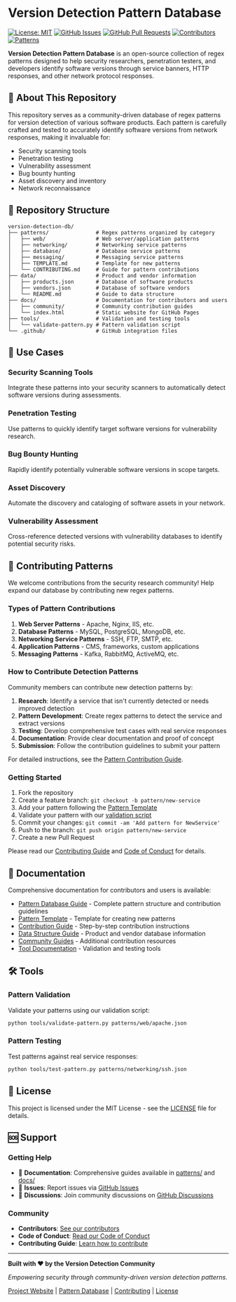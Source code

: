 # Version Detection Pattern Database

[![License: MIT](https://img.shields.io/badge/License-MIT-yellow.svg)](https://opensource.org/licenses/MIT)
[![GitHub Issues](https://img.shields.io/github/issues/sakirm-icpl/version-detection-db.svg)](https://github.com/sakirm-icpl/version-detection-db/issues)
[![GitHub Pull Requests](https://img.shields.io/github/issues-pr/sakirm-icpl/version-detection-db.svg)](https://github.com/sakirm-icpl/version-detection-db/pulls)
[![Contributors](https://img.shields.io/github/contributors/sakirm-icpl/version-detection-db.svg)](https://github.com/sakirm-icpl/version-detection-db/graphs/contributors)
[![Patterns](https://img.shields.io/badge/Patterns-100+-blue.svg)](patterns/)

**Version Detection Pattern Database** is an open-source collection of regex patterns designed to help security researchers, penetration testers, and developers identify software versions through service banners, HTTP responses, and other network protocol responses.

## 🌟 About This Repository

This repository serves as a community-driven database of regex patterns for version detection of various software products. Each pattern is carefully crafted and tested to accurately identify software versions from network responses, making it invaluable for:

- Security scanning tools
- Penetration testing
- Vulnerability assessment
- Bug bounty hunting
- Asset discovery and inventory
- Network reconnaissance

## 📂 Repository Structure

```
version-detection-db/
├── patterns/               # Regex patterns organized by category
│   ├── web/                # Web server/application patterns
│   ├── networking/         # Networking service patterns
│   ├── database/           # Database service patterns
│   ├── messaging/          # Messaging service patterns
│   ├── TEMPLATE.md         # Template for new patterns
│   └── CONTRIBUTING.md     # Guide for pattern contributions
├── data/                   # Product and vendor information
│   ├── products.json       # Database of software products
│   ├── vendors.json        # Database of software vendors
│   └── README.md           # Guide to data structure
├── docs/                   # Documentation for contributors and users
│   ├── community/          # Community contribution guides
│   └── index.html          # Static website for GitHub Pages
├── tools/                  # Validation and testing tools
│   └── validate-pattern.py # Pattern validation script
└── .github/                # GitHub integration files
```

## 🎯 Use Cases

### Security Scanning Tools
Integrate these patterns into your security scanners to automatically detect software versions during assessments.

### Penetration Testing
Use patterns to quickly identify target software versions for vulnerability research.

### Bug Bounty Hunting
Rapidly identify potentially vulnerable software versions in scope targets.

### Asset Discovery
Automate the discovery and cataloging of software assets in your network.

### Vulnerability Assessment
Cross-reference detected versions with vulnerability databases to identify potential security risks.

## 🤝 Contributing Patterns

We welcome contributions from the security research community! Help expand our database by contributing new regex patterns.

### Types of Pattern Contributions

1. **Web Server Patterns** - Apache, Nginx, IIS, etc.
2. **Database Patterns** - MySQL, PostgreSQL, MongoDB, etc.
3. **Networking Service Patterns** - SSH, FTP, SMTP, etc.
4. **Application Patterns** - CMS, frameworks, custom applications
5. **Messaging Patterns** - Kafka, RabbitMQ, ActiveMQ, etc.

### How to Contribute Detection Patterns

Community members can contribute new detection patterns by:

1. **Research**: Identify a service that isn't currently detected or needs improved detection
2. **Pattern Development**: Create regex patterns to detect the service and extract versions
3. **Testing**: Develop comprehensive test cases with real service responses
4. **Documentation**: Provide clear documentation and proof of concept
5. **Submission**: Follow the contribution guidelines to submit your pattern

For detailed instructions, see the [Pattern Contribution Guide](patterns/CONTRIBUTING.md).

### Getting Started

1. Fork the repository
2. Create a feature branch: `git checkout -b pattern/new-service`
3. Add your pattern following the [Pattern Template](patterns/TEMPLATE.md)
4. Validate your pattern with our [validation script](tools/validate-pattern.py)
5. Commit your changes: `git commit -am 'Add pattern for NewService'`
6. Push to the branch: `git push origin pattern/new-service`
7. Create a new Pull Request

Please read our [Contributing Guide](CONTRIBUTING.md) and [Code of Conduct](CODE_OF_CONDUCT.md) for details.

## 📖 Documentation

Comprehensive documentation for contributors and users is available:

- [Pattern Database Guide](patterns/README.md) - Complete pattern structure and contribution guidelines
- [Pattern Template](patterns/TEMPLATE.md) - Template for creating new patterns
- [Contribution Guide](patterns/CONTRIBUTING.md) - Step-by-step contribution instructions
- [Data Structure Guide](data/README.md) - Product and vendor database information
- [Community Guides](docs/community/) - Additional contribution resources
- [Tool Documentation](tools/README.md) - Validation and testing tools

## 🛠️ Tools

### Pattern Validation
Validate your patterns using our validation script:
```bash
python tools/validate-pattern.py patterns/web/apache.json
```

### Pattern Testing
Test patterns against real service responses:
```bash
python tools/test-pattern.py patterns/networking/ssh.json
```

## 📄 License

This project is licensed under the MIT License - see the [LICENSE](LICENSE) file for details.

## 🆘 Support

### Getting Help

- 📖 **Documentation**: Comprehensive guides available in [patterns/](patterns/) and [docs/](docs/)
- 🐛 **Issues**: Report issues via [GitHub Issues](https://github.com/sakirm-icpl/version-detection-db/issues)
- 💬 **Discussions**: Join community discussions on [GitHub Discussions](https://github.com/sakirm-icpl/version-detection-db/discussions)

### Community

- **Contributors**: [See our contributors](https://github.com/sakirm-icpl/version-detection-db/graphs/contributors)
- **Code of Conduct**: [Read our Code of Conduct](CODE_OF_CONDUCT.md)
- **Contributing Guide**: [Learn how to contribute](CONTRIBUTING.md)

---

**Built with ❤️ by the Version Detection Community**

*Empowering security through community-driven version detection patterns.*

[Project Website](https://sakirm-icpl.github.io/version-detection-db/) | [Pattern Database](patterns/) | [Contributing](CONTRIBUTING.md) | [License](LICENSE)